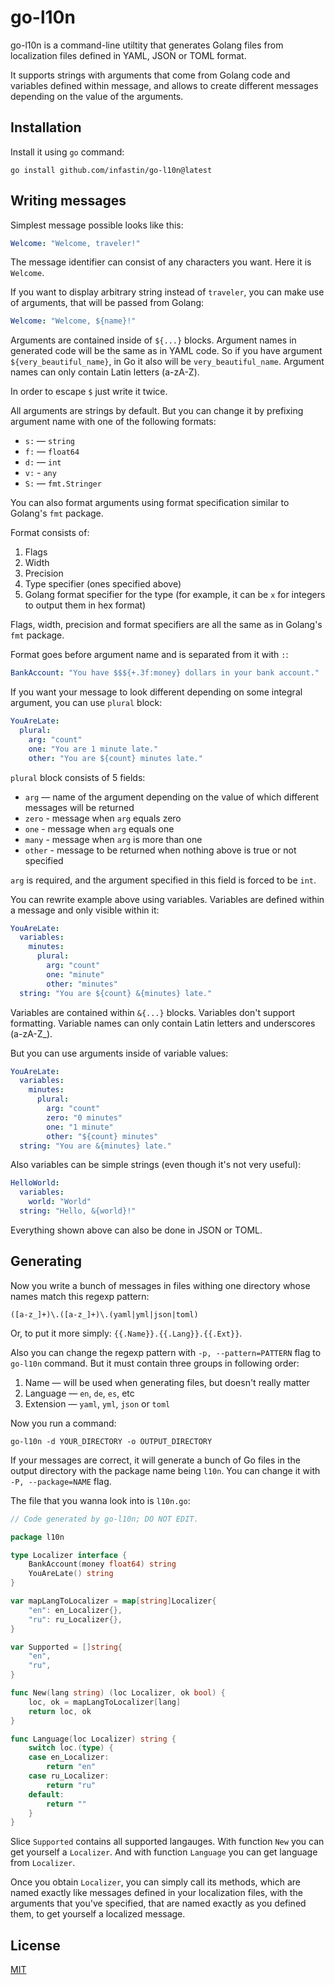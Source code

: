 # go-l10n

go-l10n is a command-line utiltity that generates Golang files
from localization files defined in YAML, JSON or TOML format.

It supports strings with arguments that come
from Golang code and variables defined within message,
and allows to create different messages depending on the value of the arguments.

## Installation

Install it using `go` command:
```
go install github.com/infastin/go-l10n@latest
```

## Writing messages

Simplest message possible looks like this:
```yaml
Welcome: "Welcome, traveler!"
```

The message identifier can consist of any characters you want.
Here it is `Welcome`.

If you want to display arbitrary string instead of `traveler`,
you can make use of arguments, that will be passed from Golang:
```yaml
Welcome: "Welcome, ${name}!"
```

Arguments are contained inside of `${...}` blocks.
Argument names in generated code will be the same as in YAML code.
So if you have argument `${very_beautiful_name}`, in Go it also will be `very_beautiful_name`.
Argument names can only contain Latin letters (a-zA-Z).

In order to escape `$` just write it twice.

All arguments are strings by default.
But you can change it by prefixing argument name with one of the following formats:
- `s:` — `string`
- `f:` — `float64`
- `d:` — `int`
- `v:` - `any`
- `S:` — `fmt.Stringer`

You can also format arguments using format specification similar to Golang's `fmt` package.

Format consists of:
1. Flags
2. Width
3. Precision
4. Type specifier (ones specified above)
5. Golang format specifier for the type (for example, it can be `x` for integers to output them in hex format)

Flags, width, precision and format specifiers are all the same as in Golang's `fmt` package.

Format goes before argument name and is separated from it with `:`:
```yaml
BankAccount: "You have $$${+.3f:money} dollars in your bank account."
```

If you want your message to look different depending on some integral argument, you can use `plural` block:
```yaml
YouAreLate:
  plural:
    arg: "count"
    one: "You are 1 minute late."
    other: "You are ${count} minutes late."
```

`plural` block consists of 5 fields:
- `arg` — name of the argument depending on the value of which different messages will be returned
- `zero` - message when `arg` equals zero
- `one` - message when `arg` equals one
- `many` - message when `arg` is more than one
- `other` - message to be returned when nothing above is true or not specified

`arg` is required, and the argument specified in this field is forced to be `int`.

You can rewrite example above using variables.
Variables are defined within a message and only visible within it:
```yaml
YouAreLate:
  variables:
    minutes:
      plural:
        arg: "count"
        one: "minute"
        other: "minutes"
  string: "You are ${count} &{minutes} late."
```

Variables are contained within `&{...}` blocks.
Variables don't support formatting.
Variable names can only contain Latin letters and underscores (a-zA-Z_).

But you can use arguments inside of variable values:
```yaml
YouAreLate:
  variables:
    minutes:
      plural:
        arg: "count"
        zero: "0 minutes"
        one: "1 minute"
        other: "${count} minutes"
  string: "You are &{minutes} late."
```

Also variables can be simple strings (even though it's not very useful):
```yaml
HelloWorld:
  variables:
    world: "World"
  string: "Hello, &{world}!"
```

Everything shown above can also be done in JSON or TOML.

## Generating

Now you write a bunch of messages in files withing
one directory whose names match this regexp pattern:
```
([a-z_]+)\.([a-z_]+)\.(yaml|yml|json|toml)
```

Or, to put it more simply: `{{.Name}}.{{.Lang}}.{{.Ext}}`.

Also you can change the regexp pattern with `-p, --pattern=PATTERN` flag to `go-l10n` command.
But it must contain three groups in following order:
1. Name — will be used when generating files, but doesn't really matter
2. Language — `en`, `de`, `es`, etc
3. Extension — `yaml`, `yml`, `json` or `toml`

Now you run a command:
```
go-l10n -d YOUR_DIRECTORY -o OUTPUT_DIRECTORY
```

If your messages are correct, it will generate a bunch of Go files in the output directory
with the package name being `l10n`. You can change it with `-P, --package=NAME` flag.

The file that you wanna look into is `l10n.go`:
```go
// Code generated by go-l10n; DO NOT EDIT.

package l10n

type Localizer interface {
	BankAccount(money float64) string
	YouAreLate() string
}

var mapLangToLocalizer = map[string]Localizer{
	"en": en_Localizer{},
	"ru": ru_Localizer{},
}

var Supported = []string{
	"en",
	"ru",
}

func New(lang string) (loc Localizer, ok bool) {
	loc, ok = mapLangToLocalizer[lang]
	return loc, ok
}

func Language(loc Localizer) string {
	switch loc.(type) {
	case en_Localizer:
		return "en"
	case ru_Localizer:
		return "ru"
	default:
		return ""
	}
}
```

Slice `Supported` contains all supported langauges.
With function `New` you can get yourself a `Localizer`.
And with function `Language` you can get language from `Localizer`.

Once you obtain `Localizer`, you can simply call its methods,
which are named exactly like messages defined in your localization files,
with the arguments that you've specified, that are named exactly as you defined them,
to get yourself a localized message.

## License

[MIT](./LICENSE)
